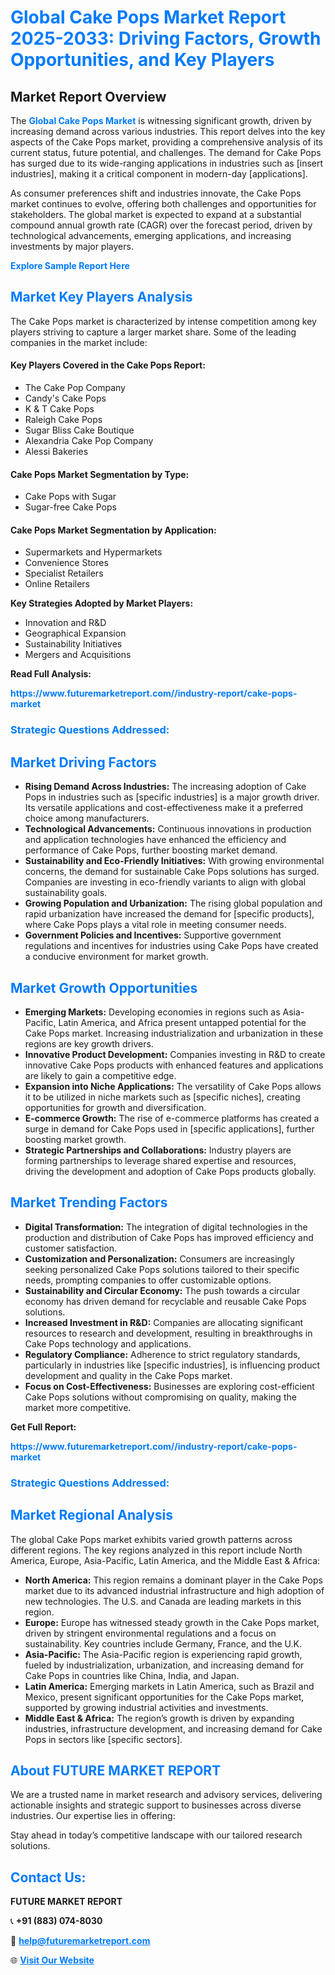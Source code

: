 <h1 style="color: #007BFF;">Global Cake Pops Market Report 2025-2033: Driving Factors, Growth Opportunities, and Key Players</h1>

<section id="overview">
<h2>Market Report Overview</h2>
<p>The <a href="https://www.futuremarketreport.com//industry-report/cake-pops-market" style="color: #007BFF; text-decoration: none;"><strong>Global Cake Pops Market</strong></a> is witnessing significant growth, driven by increasing demand across various industries. This report delves into the key aspects of the Cake Pops market, providing a comprehensive analysis of its current status, future potential, and challenges. The demand for Cake Pops has surged due to its wide-ranging applications in industries such as [insert industries], making it a critical component in modern-day [applications].</p>
<p>As consumer preferences shift and industries innovate, the Cake Pops market continues to evolve, offering both challenges and opportunities for stakeholders. The global market is expected to expand at a substantial compound annual growth rate (CAGR) over the forecast period, driven by technological advancements, emerging applications, and increasing investments by major players.</p>
</section>

<section id="overview">
<p><a href="https://www.futuremarketreport.com//request-sample/reportId=49595" style="color: #007BFF; text-decoration: none;"><strong>Explore Sample Report Here</strong></a></p>
</section>

<section id="key-players">
<h2 style="color: #007BFF;">Market Key Players Analysis</h2>
<p>The Cake Pops market is characterized by intense competition among key players striving to capture a larger market share. Some of the leading companies in the market include:</p>
<h4>Key Players Covered in the Cake Pops Report:</h4>
<ul><li>The Cake Pop Company</li><li>Candy&#039;s Cake Pops</li><li>K &amp; T Cake Pops</li><li>Raleigh Cake Pops</li><li>Sugar Bliss Cake Boutique</li><li>Alexandria Cake Pop Company</li><li>Alessi Bakeries</li></ul>
<h4>Cake Pops Market Segmentation by Type:</h4>
<ul><li>Cake Pops with Sugar</li><li>Sugar-free Cake Pops</li></ul>

<h4>Cake Pops Market Segmentation by Application:</h4>
<ul><li>Supermarkets and Hypermarkets</li><li>Convenience Stores</li><li>Specialist Retailers</li><li>Online Retailers</li></ul>
<p><strong>Key Strategies Adopted by Market Players:</strong></p>
<ul>
<li>Innovation and R&D</li>
<li>Geographical Expansion</li>
<li>Sustainability Initiatives</li>
<li>Mergers and Acquisitions</li>
</ul>
</section>

<section>
<p><strong>Read Full Analysis: </strong></p><a href="https://www.futuremarketreport.com//industry-report/cake-pops-market" style="color: #007BFF; text-decoration: none;"><strong>https://www.futuremarketreport.com//industry-report/cake-pops-market</strong></a>
<h3 style="color: #007BFF;">Strategic Questions Addressed:</h3>
</section>

<section id="driving-factors">
<h2 style="color: #007BFF;">Market Driving Factors</h2>
<ul>
<li><strong>Rising Demand Across Industries:</strong> The increasing adoption of Cake Pops in industries such as [specific industries] is a major growth driver. Its versatile applications and cost-effectiveness make it a preferred choice among manufacturers.</li>
<li><strong>Technological Advancements:</strong> Continuous innovations in production and application technologies have enhanced the efficiency and performance of Cake Pops, further boosting market demand.</li>
<li><strong>Sustainability and Eco-Friendly Initiatives:</strong> With growing environmental concerns, the demand for sustainable Cake Pops solutions has surged. Companies are investing in eco-friendly variants to align with global sustainability goals.</li>
<li><strong>Growing Population and Urbanization:</strong> The rising global population and rapid urbanization have increased the demand for [specific products], where Cake Pops plays a vital role in meeting consumer needs.</li>
<li><strong>Government Policies and Incentives:</strong> Supportive government regulations and incentives for industries using Cake Pops have created a conducive environment for market growth.</li>
</ul>
</section>

<section id="growth-opportunities">
<h2 style="color: #007BFF;">Market Growth Opportunities</h2>
<ul>
<li><strong>Emerging Markets:</strong> Developing economies in regions such as Asia-Pacific, Latin America, and Africa present untapped potential for the Cake Pops market. Increasing industrialization and urbanization in these regions are key growth drivers.</li>
<li><strong>Innovative Product Development:</strong> Companies investing in R&D to create innovative Cake Pops products with enhanced features and applications are likely to gain a competitive edge.</li>
<li><strong>Expansion into Niche Applications:</strong> The versatility of Cake Pops allows it to be utilized in niche markets such as [specific niches], creating opportunities for growth and diversification.</li>
<li><strong>E-commerce Growth:</strong> The rise of e-commerce platforms has created a surge in demand for Cake Pops used in [specific applications], further boosting market growth.</li>
<li><strong>Strategic Partnerships and Collaborations:</strong> Industry players are forming partnerships to leverage shared expertise and resources, driving the development and adoption of Cake Pops products globally.</li>
</ul>
</section>

<section id="trending-factors">
<h2 style="color: #007BFF;">Market Trending Factors</h2>
<ul>
<li><strong>Digital Transformation:</strong> The integration of digital technologies in the production and distribution of Cake Pops has improved efficiency and customer satisfaction.</li>
<li><strong>Customization and Personalization:</strong> Consumers are increasingly seeking personalized Cake Pops solutions tailored to their specific needs, prompting companies to offer customizable options.</li>
<li><strong>Sustainability and Circular Economy:</strong> The push towards a circular economy has driven demand for recyclable and reusable Cake Pops solutions.</li>
<li><strong>Increased Investment in R&D:</strong> Companies are allocating significant resources to research and development, resulting in breakthroughs in Cake Pops technology and applications.</li>
<li><strong>Regulatory Compliance:</strong> Adherence to strict regulatory standards, particularly in industries like [specific industries], is influencing product development and quality in the Cake Pops market.</li>
<li><strong>Focus on Cost-Effectiveness:</strong> Businesses are exploring cost-efficient Cake Pops solutions without compromising on quality, making the market more competitive.</li>
</ul>
</section>

<section>
<p><strong>Get Full Report: </strong></p><a href="https://www.futuremarketreport.com//industry-report/cake-pops-market" style="color: #007BFF; text-decoration: none;"><strong>https://www.futuremarketreport.com//industry-report/cake-pops-market</strong></a>
<h3 style="color: #007BFF;">Strategic Questions Addressed:</h3>
</section>


<section id="regional-analysis">
<h2 style="color: #007BFF;">Market Regional Analysis</h2>
<p>The global Cake Pops market exhibits varied growth patterns across different regions. The key regions analyzed in this report include North America, Europe, Asia-Pacific, Latin America, and the Middle East & Africa:</p>
<ul>
<li><strong>North America:</strong> This region remains a dominant player in the Cake Pops market due to its advanced industrial infrastructure and high adoption of new technologies. The U.S. and Canada are leading markets in this region.</li>
<li><strong>Europe:</strong> Europe has witnessed steady growth in the Cake Pops market, driven by stringent environmental regulations and a focus on sustainability. Key countries include Germany, France, and the U.K.</li>
<li><strong>Asia-Pacific:</strong> The Asia-Pacific region is experiencing rapid growth, fueled by industrialization, urbanization, and increasing demand for Cake Pops in countries like China, India, and Japan.</li>
<li><strong>Latin America:</strong> Emerging markets in Latin America, such as Brazil and Mexico, present significant opportunities for the Cake Pops market, supported by growing industrial activities and investments.</li>
<li><strong>Middle East & Africa:</strong> The region’s growth is driven by expanding industries, infrastructure development, and increasing demand for Cake Pops in sectors like [specific sectors].</li>
</ul>
</section>

<footer>
<h2 style="color: #007BFF;">About FUTURE MARKET REPORT</h2>
<p>We are a trusted name in market research and advisory services, delivering actionable insights and strategic support to businesses across diverse industries. Our expertise lies in offering:</p>

<p>Stay ahead in today’s competitive landscape with our tailored research solutions.</p>

<h2 style="color: #007BFF;">Contact Us:</h2>
<p><strong>FUTURE MARKET REPORT</strong></p>
<p>📞 <strong>+91 (883) 074-8030</strong></p>
<p>📧 <strong><a href="mailto:help@futuremarketreport.com" style="color: #007BFF;">help@futuremarketreport.com</a></strong></p>
<p>🌐 <strong><a href="https://www.futuremarketreport.com/" style="color: #007BFF;">Visit Our Website</a></strong></p>
</footer>